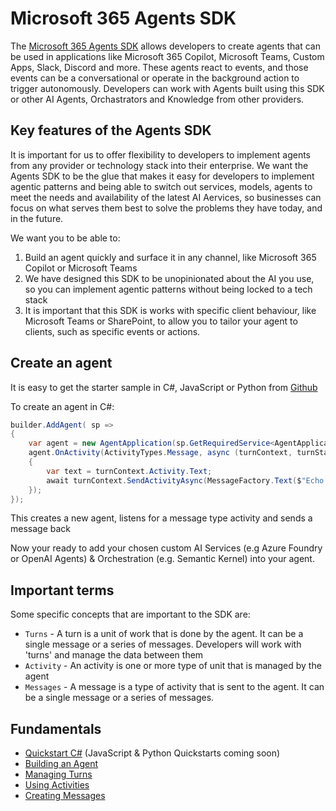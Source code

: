 # Microsoft 365 Agents SDK

The [Microsoft 365 Agents SDK](aka.ms/agents) allows developers to create agents that can be used in applications like Microsoft 365 Copilot, Microsoft Teams, Custom Apps, Slack, Discord and more. These agents react to events, and those events can be a conversational or operate in the background action to trigger autonomously. Developers can work with Agents built using this SDK or other AI Agents, Orchastrators and Knowledge from other providers.

## Key features of the Agents SDK

It is important for us to offer flexibility to developers to implement agents from any provider or technology stack into their enterprise. We want the Agents SDK to be the glue that makes it easy for developers to implement agentic patterns and being able to switch out services, models, agents to meet the needs and availability of the latest AI Aervices, so businesses can focus on what serves them best to solve the problems they have today, and in the future.

We want you to be able to:

1. Build an agent quickly and surface it in any channel, like Microsoft 365 Copilot or Microsoft Teams
2. We have designed this SDK to be unopinionated about the AI you use, so you can implement agentic patterns without being locked to a tech stack
3. It is important that this SDK is works with specific client behaviour, like Microsoft Teams or SharePoint, to allow you to tailor your agent to clients, such as specific events or actions.

## Create an agent

It is easy to get the starter sample in C#, JavaScript or Python from [Github](https://github.com/microsoft/Agents/tree/main/samples/basic/empty-agent)

To create an agent in C#: 

```cs
builder.AddAgent( sp =>
{
    var agent = new AgentApplication(sp.GetRequiredService<AgentApplicationOptions>());
    agent.OnActivity(ActivityTypes.Message, async (turnContext, turnState, cancellationToken) =>
    {
        var text = turnContext.Activity.Text;
        await turnContext.SendActivityAsync(MessageFactory.Text($"Echo: {text}"), cancellationToken);
    });
});
```
        
</pre>

This creates a new agent, listens for a message type activity and sends a message back

Now your ready to add your chosen custom AI Services (e.g Azure Foundry or OpenAI Agents) & Orchestration (e.g. Semantic Kernel) into your agent.

## Important terms

Some specific concepts that are important to the SDK are:

- `Turns` - A turn is a unit of work that is done by the agent. It can be a single message or a series of messages. Developers will work with 'turns' and manage the data between them
- `Activity` - An activity is one or more type of unit that is managed by the agent
- `Messages` - A message is a type of activity that is sent to the agent. It can be a single message or a series of messages.

## Fundamentals

- [Quickstart C#](./docs/quickstart-csharp.md) (JavaScript & Python Quickstarts coming soon) 
- [Building an Agent](./docs/buildingagents.md)
- [Managing Turns](./docs/managingturns.md)
- [Using Activities](./docs/usingactivities.md)
- [Creating Messages](./docs/creatingmessages.md)
